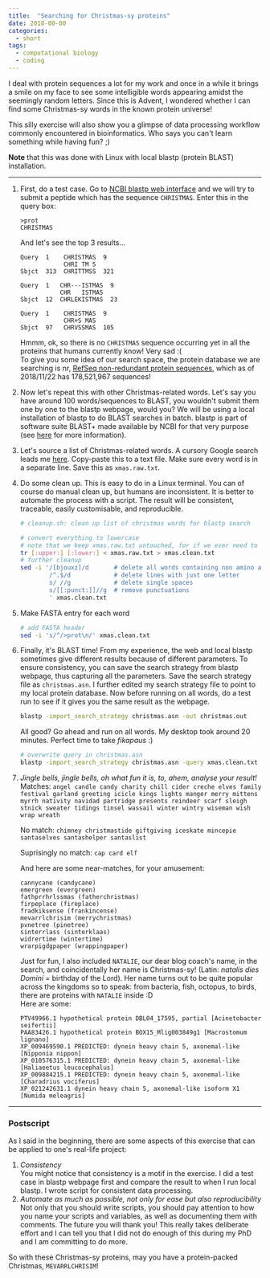 ```yaml
---
title:  "Searching for Christmas-sy proteins"
date: 2018-00-00
categories: 
  - short
tags:
  - computational biology
  - coding
---
```


I deal with protein sequences a lot for my work and once in a while it brings a smile on my face to see some intelligible words appearing amidst the seemingly random letters. Since this is Advent, I wondered whether I can find some Christmas-sy words in the known protein universe!

This silly exercise will also show you a glimpse of data processing workflow commonly encountered in bioinformatics. Who says you can't learn something while having fun? ;)  

**Note** that this was done with Linux with local blastp (protein BLAST) installation.

---

1. First, do a test case. Go to [NCBI blastp web interface](https://blast.ncbi.nlm.nih.gov/Blast.cgi?PROGRAM=blastp&PAGE_TYPE=BlastSearch&LINK_LOC=blasthome) and we will try to submit a peptide which has the sequence `CHRISTMAS`. Enter this in the query box:

   ```
   >prot
   CHRISTMAS
   ```
   
   And let's see the top 3 results...
   
   ```
   Query  1    CHRISTMAS  9
               CHRI TM S
   Sbjct  313  CHRITTMSS  321
   
   Query  1   CHR---ISTMAS  9
              CHR   ISTMAS
   Sbjct  12  CHRLEKISTMAS  23
   
   Query  1    CHRISTMAS  9
               CHR+S MAS
   Sbjct  97   CHRVSSMAS  105
   ```
   
   Hmmm, ok, so there is no `CHRISTMAS` sequence occurring yet in all the proteins that humans currently know! Very sad :(  
   To give you some idea of our search space, the protein database we are searching is nr, [RefSeq non-redundant protein sequences](https://www.ncbi.nlm.nih.gov/refseq/about/nonredundantproteins/), which as of 2018/11/22 has 178,521,967 sequences!  
   
1. Now let's repeat this with other Christmas-related words. Let's say you have around 100 words/sequences to BLAST, you wouldn't submit them one by one to the blastp webpage, would you? We will be using a local installation of blastp to do BLAST searches in batch. blastp is part of software suite BLAST+ made available by NCBI for that very purpose (see [here](https://blast.ncbi.nlm.nih.gov/Blast.cgi?PROGRAM=blastp&PAGE_TYPE=BlastSearch&LINK_LOC=blasthome) for more information).

1. Let's source a list of Christmas-related words. A cursory Google search leads me [here](https://www.enchantedlearning.com/wordlist/christmas.shtml). Copy-paste this to a text file. Make sure every word is in a separate line. Save this as `xmas.raw.txt`.

1. Do some clean up. This is easy to do in a Linux terminal. You can of course do manual clean up, but humans are inconsistent. It is better to automate the process with a script. The result will be consistent, traceable, easily customisable, and reproducible.

   ```bash
   # cleanup.sh: clean up list of christmas words for blastp search

   # convert everything to lowercase
   # note that we keep xmas.raw.txt untouched, for if we ever need to revisit the data cleanup again
   tr [:upper:] [:lower:] < xmas.raw.txt > xmas.clean.txt 
   # further cleanup 
   sed -i '/[bjouxz]/d       # delete all words containing non amino acid letters
           /^.$/d            # delete lines with just one letter
           s/ //g            # delete single spaces
           s/[[:punct:]]//g  # remove punctuations
           ' xmas.clean.txt
   ```

1. Make FASTA entry for each word 

   ```bash
   # add FASTA header
   sed -i 's/^/>prot\n/' xmas.clean.txt
   ``` 

1. Finally, it's BLAST time! From my experience, the web and local blastp sometimes give different results because of different parameters. To ensure consistency, you can save the search strategy from blastp webpage, thus capturing all the parameters. Save the search strategy file as `christmas.asn`. I further edited my search strategy file to point to my local protein database. 
Now before running on all words, do a test run to see if it gives you the same result as the webpage.

   ```bash
   blastp -import_search_strategy christmas.asn -out christmas.out
   ```
   
   All good? Go ahead and run on all words. My desktop took around 20 minutes. Perfect time to take _fikapaus_ :)
   
   ```bash
   # overwrite query in christmas.asn
   blastp -import_search_strategy christmas.asn -query xmas.clean.txt -out xmas.out    
   ```

1. *Jingle bells, jingle bells, oh what fun it is, to, ahem, analyse your result!*   
   Matches:
   `angel candle candy charity chill cider creche elves family festival garland greeting icicle kings lights manger merry mittens myrrh nativity navidad partridge presents reindeer scarf sleigh stnick sweater tidings tinsel wassail winter wintry wiseman wish wrap wreath` 
   
   No match:
   `chimney christmastide giftgiving iceskate mincepie santaselves santashelper santaslist` 
   
   Suprisingly no match:
   `cap card elf`
   
   And here are some near-matches, for your amusement:
   ```
   cannycane (candycane)
   emergreen (evergreen)
   fathprrhrlssmas (fatherchristmas)
   firpeplace (fireplace)
   fradkiksense (frankincense)
   mevarrlchrisim (merrychristmas)
   pvnetree (pinetree)
   sinterrlass (sinterklaas)
   widrertime (wintertime)
   wrarpigdgpaper (wrappingpaper)
   ```

   Just for fun, I also included `NATALIE`, our dear blog coach's name, in the search, and coincidentally her name is Christmas-sy! (Latin: *natalis dies Domini* = birthday of the Lord).
   Her name turns out to be quite popular across the kingdoms so to speak: from bacteria, fish, octopus, to birds, there are proteins with `NATALIE` inside :D   
   Here are some:
   ```
   PTV49966.1 hypothetical protein DBL04_17595, partial [Acinetobacter seifertii]
   PAA83426.1 hypothetical protein BOX15_Mlig003849g1 [Macrostomum lignano]
   XP_009469590.1 PREDICTED: dynein heavy chain 5, axonemal-like [Nipponia nippon]
   XP_010576315.1 PREDICTED: dynein heavy chain 5, axonemal-like [Haliaeetus leucocephalus]
   XP_009884215.1 PREDICTED: dynein heavy chain 5, axonemal-like [Charadrius vociferus]
   XP_021242631.1 dynein heavy chain 5, axonemal-like isoform X1 [Numida meleagris]
   ```

---

### Postscript
As I said in the beginning, there are some aspects of this exercise that can be applied to one's real-life project:
1. _Consistency_  
   You might notice that consistency is a motif in the exercise. I did a test case in blastp webpage first and compare the result to when I run local blastp. I wrote script for consistent data processing.
1. _Automate as much as possible, not only for ease but also reproducibility_  
   Not only that you should write scripts, you should pay attention to how you name your scripts and variables, as well as documenting them with comments. The future you will thank you! This really takes deliberate effort and I can tell you that I did not do enough of this during my PhD and I am committing to do more.

So with these Christmas-sy proteins, may you have a protein-packed Christmas, `MEVARRLCHRISIM`!
